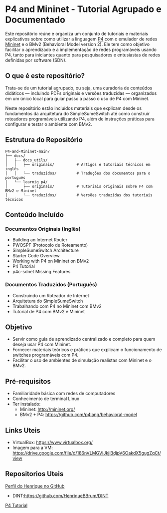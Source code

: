 
# P4 and Mininet - Tutorial Agrupado e Documentado

Este repositório reúne e organiza um conjunto de tutoriais e materiais explicativos sobre como utilizar a linguagem [P4](https://p4.org/) com o emulador de redes [Mininet](http://mininet.org/) e o BMv2 (Behavioral Model version 2). Ele tem como objetivo facilitar o aprendizado e a implementação de redes programáveis usando P4, tanto para iniciantes quanto para pesquisadores e entusiastas de redes definidas por software (SDN).

## O que é este repositório?

Trata-se de um tutorial agrupado, ou seja, uma curadoria de conteúdos didáticos — incluindo PDFs originais e versões traduzidas — organizados em um único local para guiar passo a passo o uso de P4 com Mininet.

Neste repositório estão incluídos materiais que explicam desde os fundamentos da arquitetura do SimpleSumeSwitch até como construir roteadores programáveis utilizando P4, além de instruções práticas para configurar e testar o ambiente com BMv2.

## Estrutura do Repositório

```
P4-and-Mininet-main/
├── docs/
│   ├── docs_utils/
│   │   ├── originais/          # Artigos e tutoriais técnicos em inglês
│   │   └── traduzidos/         # Traduções dos documentos para o português
│   └── learnig_p4/
│       ├── originais/          # Tutoriais originais sobre P4 com BMv2 e Mininet
│       └── traduzidos/         # Versões traduzidas dos tutoriais técnicos
```

## Conteúdo Incluído

### Documentos Originais (Inglês)

- Building an Internet Router
- PWOSPF (Protocolo de Roteamento)
- SimpleSumeSwitch Architecture
- Starter Code Overview
- Working with P4 on Mininet on BMv2
- P4 Tutorial
- p4c-sdnet Missing Features

### Documentos Traduzidos (Português)

- Construindo um Roteador de Internet
- Arquitetura do SimpleSumeSwitch
- Trabalhando com P4 no Mininet com BMv2
- Tutorial de P4 com BMv2 e Mininet

## Objetivo

- Servir como guia de aprendizado centralizado e completo para quem deseja usar P4 com Mininet.
- Fornecer materiais teóricos e práticos que explicam o funcionamento de switches programáveis com P4.
- Facilitar o uso de ambientes de simulação realistas com Mininet e o BMv2.

## Pré-requisitos

- Familiaridade básica com redes de computadores
- Conhecimento de terminal Linux
- Ter instalado:
  - Mininet: http://mininet.org/
  - BMv2 + P4: https://github.com/p4lang/behavioral-model

## Links Uteis 

- VirtualBox: https://www.virtualbox.org/
- Imagem para a VM: https://drive.google.com/file/d/186nVLMGVIJkjiBdjpV6OakdX5gugZqCt/view

## Repositorios Uteis 

[Perfil do Henrique no GitHub](https://github.com/HenriqueBBrum)
- DINT:https://github.com/HenriqueBBrum/DINT

[P4 Tutorial](https://github.com/jafingerhut/p4-guide/tree/master)
